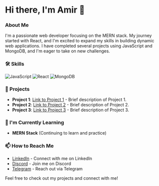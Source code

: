 # Hi there, I'm Amir 👋

### About Me
I'm a passionate web developer focusing on the MERN stack. My journey started with React, and I'm excited to expand my skills in building dynamic web applications. I have completed several projects using JavaScript and MongoDB, and I'm eager to take on new challenges.

### 🛠️ Skills
![JavaScript](https://img.shields.io/badge/-JavaScript-FFD43B?style=flat-square&logo=javascript&logoColor=black)
![React](https://img.shields.io/badge/-React-61DAFB?style=flat-square&logo=react&logoColor=black)
![MongoDB](https://img.shields.io/badge/-MongoDB-47A248?style=flat-square&logo=mongodb&logoColor=white)

### 🚀 Projects
- **Project 1**: [Link to Project 1](#) - Brief description of Project 1.
- **Project 2**: [Link to Project 2](#) - Brief description of Project 2.
- **Project 3**: [Link to Project 3](#) - Brief description of Project 3.

### 🌱 I'm Currently Learning
- **MERN Stack** (Continuing to learn and practice)

### 📫 How to Reach Me
- [LinkedIn](#) - Connect with me on LinkedIn
- [Discord](#) - Join me on Discord
- [Telegram](#) - Reach out via Telegram

Feel free to check out my projects and connect with me!
